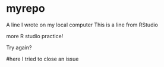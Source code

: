 # myrepo
A line I wrote on my local computer
This is a line from RStudio

more R studio practice!

Try again?

#here I tried to close an issue